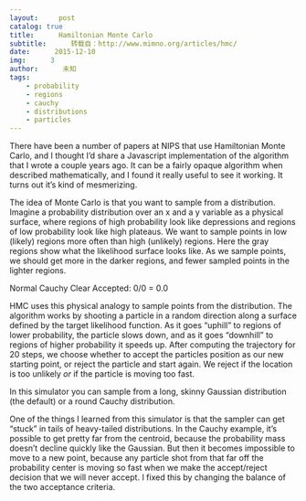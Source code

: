 ```yaml
---
layout:     post
catalog: true
title:      Hamiltonian Monte Carlo
subtitle:      转载自：http://www.mimno.org/articles/hmc/
date:      2015-12-10
img:      3
author:      未知
tags:
    - probability
    - regions
    - cauchy
    - distributions
    - particles
---
```


There have been a number of papers at NIPS that use Hamiltonian Monte Carlo, and I thought I’d share a Javascript implementation of the algorithm that I wrote a couple years ago. It can be a fairly opaque algorithm when described mathematically, and I found it really useful to see it working. It turns out it’s kind of mesmerizing.



The idea of Monte Carlo is that you want to sample from a distribution. Imagine a probability distribution over an x and a y variable as a physical surface, where regions of high probability look like depressions and regions of low probability look like high plateaus. We want to sample points in low (likely) regions more often than high (unlikely) regions. Here the gray regions show what the likelihood surface looks like. As we sample points, we should get more in the darker regions,
and fewer sampled points in the lighter regions.


Normal
Cauchy
Clear
Accepted:
0/0 =
0.0





HMC uses this physical analogy to sample points from the distribution. The algorithm works by shooting a particle in a random direction along a surface defined by the target likelihood function. As it goes “uphill” to regions of lower probability, the particle slows down, and as it goes “downhill” to regions of higher probability it speeds up. After computing the trajectory for 20 steps, we choose whether to accept the particles position as our new starting point, or reject the particle and start again. We reject if the location is too unlikely *or* if the particle is moving too fast.

In this simulator you can sample from a long, skinny Gaussian distribution (the default) or a round Cauchy distribution.

One of the things I learned from this simulator is that the sampler can get “stuck” in tails of heavy-tailed distributions. In the Cauchy example, it’s possible to get pretty far from the centroid, because the probability mass doesn’t decline quickly like the Gaussian. But then it becomes impossible to move to a new point, because any particle shot from that far off the probability center is moving so fast when we make the accept/reject decision that we will never accept. I fixed this by changing the balance of the two acceptance criteria.
